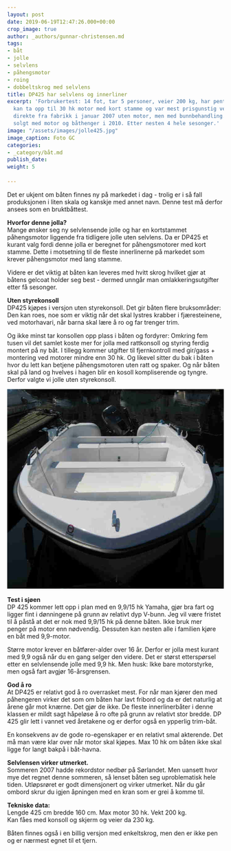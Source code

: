 ```yaml
---
layout: post
date: 2019-06-19T12:47:26.000+00:00
crop_image: true
author: _authors/gunnar-christensen.md
tags:
- båt
- jolle
- selvlens
- påhengsmotor
- roing
- dobbeltskrog med selvlens
title: DP425 har selvlens og innerliner
excerpt: 'Forbrukertest: 14 fot, tar 5 personer, veier 200 kg, har pent design. Jolla
  kan ta opp til 30 hk motor med kort stamme og var mest prisgunstig ved vårt innkjøp
  direkte fra fabrikk i januar 2007 uten motor, men med bunnbehandling. Båten ble
  solgt med motor og båthenger i 2010. Etter nesten 4 hele sesonger.'
image: "/assets/images/jolle425.jpg"
image_caption: Foto GC
categories:
- _category/båt.md
publish_date: 
weight: 5

---
```

Det er ukjent om båten finnes ny på markedet i dag - trolig er i så fall produksjonen i liten skala og kanskje med annet navn. Denne test må derfor ansees som en bruktbåttest.

**Hvorfor denne jolla?**  
Mange ønsker seg ny selvlensende jolle og har en kortstammet påhengsmotor liggende fra tidligere jolle uten selvlens. Da er DP425 et kurant valg fordi denne jolla er beregnet for påhengsmotorer med kort stamme. Dette i motsetning til de fleste innerlinerne på markedet som krever påhengsmotor med lang stamme.

Videre er det viktig at båten kan leveres med hvitt skrog hvilket gjør at båtens gelcoat holder seg best - dermed unngår man omlakkeringsutgifter etter få sesonger.

**Uten styrekonsoll**  
DP425 kjøpes i versjon uten styrekonsoll. Det gir båten flere bruksområder: Den kan roes, noe som er viktig når det skal lystres krabber i fjæresteinene, ved motorhavari, når barna skal lære å ro og far trenger trim.

Og ikke minst tar konsollen opp plass i båten og fordyrer: Omkring fem tusen vil det samlet koste mer for jolla med rattkonsoll og styring ferdig montert på ny båt. I tillegg kommer utgifter til fjernkontroll med gir/gass + montering ved motorer mindre enn 30 hk. Og likevel sitter du bak i båten hvor du lett kan betjene påhengsmotoren uten ratt og spaker. Og når båten skal på land og hvelves i hagen blir en kosoll kompliserende og tyngre. Derfor valgte vi jolle uten styrekonsoll.

![](/assets/images/dp.3.jpg)

**Test i sjøen**  
DP 425 kommer lett opp i plan med en 9,9/15 hk Yamaha, gjør bra fart og ligger fint i dønningene på grunn av relativt dyp V-bunn. Jeg vil være fristet til å påstå at det er nok med 9,9/15 hk på denne båten. Ikke bruk mer penger på motor enn nødvendig. Dessuten kan nesten alle i familien kjøre en båt med 9,9-motor.

Større motor krever en båtfører-alder over 16 år. Derfor er jolla mest kurant med 9,9 også når du en gang selger den videre. Det er størst etterspørsel etter en selvlensende jolle med 9,9 hk. Men husk: Ikke bare motorstyrke, men også fart avgjør 16-årsgrensen.

**God å ro**  
At DP425 er relativt god å ro overrasket mest. For når man kjører den med påhengeren virker det som om båten har lavt fribord og da er det naturlig at årene går mot knærne. Det gjør de ikke. De fleste innerlinerbåter i denne klassen er mildt sagt håpeløse å ro ofte på grunn av relativt stor bredde. DP 425 glir lett i vannet ved åretakene og er derfor også en ypperlig trim-båt.

En konsekvens av de gode ro-egenskaper er en relativt smal akterende. Det må man være klar over når motor skal kjøpes. Max 10 hk om båten ikke skal ligge for langt bakpå i båt-havna.

**Selvlensen virker utmerket.**  
Sommeren 2007 hadde rekordstor nedbør på Sørlandet. Men uansett hvor mye det regnet denne sommeren, så lenset båten seg uproblematisk hele tiden. Utløpsrøret er godt dimensjonert og virker utmerket. Når du går ombord skrur du igjen åpningen med en kran som er grei å komme til.

**Tekniske data:**  
Lengde 425 cm bredde 160 cm. Max motor 30 hk. Vekt 200 kg.  
Kan fåes med konsoll og skjerm og veier da 230 kg.

Båten finnes også i en billig versjon med enkeltskrog, men den er ikke pen og er nærmest egnet til et tjern.